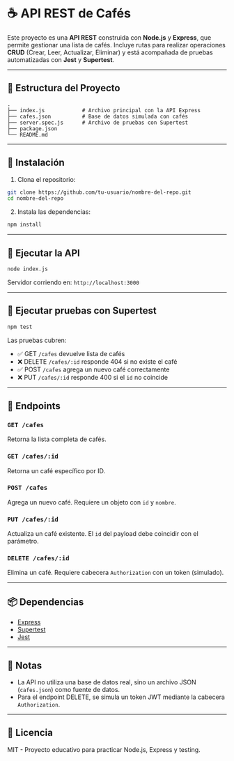 
# ☕ API REST de Cafés

Este proyecto es una **API REST** construida con **Node.js** y **Express**, que permite gestionar una lista de cafés. Incluye rutas para realizar operaciones **CRUD** (Crear, Leer, Actualizar, Eliminar) y está acompañada de pruebas automatizadas con **Jest** y **Supertest**.

---

## 📁 Estructura del Proyecto

```
.
├── index.js            # Archivo principal con la API Express
├── cafes.json          # Base de datos simulada con cafés
├── server.spec.js      # Archivo de pruebas con Supertest
├── package.json
└── README.md
```

---

## 🚀 Instalación

1. Clona el repositorio:

```bash
git clone https://github.com/tu-usuario/nombre-del-repo.git
cd nombre-del-repo
```

2. Instala las dependencias:

```bash
npm install
```

---

## 🧪 Ejecutar la API

```bash
node index.js
```

Servidor corriendo en: `http://localhost:3000`

---

## 🧪 Ejecutar pruebas con Supertest

```bash
npm test
```

Las pruebas cubren:

- ✅ GET `/cafes` devuelve lista de cafés
- ❌ DELETE `/cafes/:id` responde 404 si no existe el café
- ✅ POST `/cafes` agrega un nuevo café correctamente
- ❌ PUT `/cafes/:id` responde 400 si el `id` no coincide

---

## 🔄 Endpoints

### `GET /cafes`
Retorna la lista completa de cafés.

### `GET /cafes/:id`
Retorna un café específico por ID.

### `POST /cafes`
Agrega un nuevo café. Requiere un objeto con `id` y `nombre`.

### `PUT /cafes/:id`
Actualiza un café existente. El `id` del payload debe coincidir con el parámetro.

### `DELETE /cafes/:id`
Elimina un café. Requiere cabecera `Authorization` con un token (simulado).

---

## 📦 Dependencias

- [Express](https://expressjs.com/)
- [Supertest](https://www.npmjs.com/package/supertest)
- [Jest](https://jestjs.io/)

---

## 📌 Notas

- La API no utiliza una base de datos real, sino un archivo JSON (`cafes.json`) como fuente de datos.
- Para el endpoint DELETE, se simula un token JWT mediante la cabecera `Authorization`.

---

## 📝 Licencia

MIT - Proyecto educativo para practicar Node.js, Express y testing.
